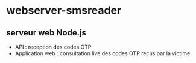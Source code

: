 # webserver-smsreader

## serveur web Node.js
- API : reception des codes OTP
- Application web : consultation live des codes OTP reçus par la victime
